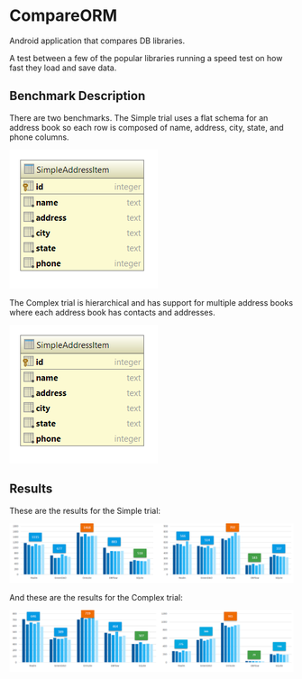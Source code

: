 # CompareORM
Android application that compares DB libraries.

A test between a few of the popular libraries running a speed test on how fast they load and save data.

## Benchmark Description

There are two benchmarks.  The Simple trial uses a flat schema for an address book so each row is composed of name, address, city, state, and phone columns.  

![Simple Address Item Schema](db_comorm(1).png "Simple Address Item Schema")

The Complex trial is hierarchical and has support for multiple address books where each address book has contacts and addresses.

![Address Book Schema](db_comorm(1).png "Address Book Schema")

## Results

These are the results for the Simple trial:

![Simple Trial](simple_test.PNG "Simple Trial")

And these are the results for the Complex trial:

![Complex Trial](complex_test.PNG "Complex Trial")
